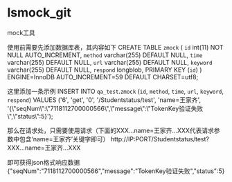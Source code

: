 # lsmock_git
mock工具

使用前需要先添加数据库表，其内容如下
CREATE TABLE `zmock` (
  `id` int(11) NOT NULL AUTO_INCREMENT,
  `method` varchar(255) DEFAULT NULL,
  `time` varchar(255) DEFAULT NULL,
  `url` varchar(255) DEFAULT NULL,
  `keyword` varchar(255) DEFAULT NULL,
  `respond` longblob,
  PRIMARY KEY (`id`)
) ENGINE=InnoDB AUTO_INCREMENT=59 DEFAULT CHARSET=utf8;

这里添加一条示例
INSERT INTO `qa_test`.`zmock` (`id`, `method`, `time`, `url`, `keyword`, `respond`) VALUES ('6', 'get', '0', '/Studentstatus/test', 'name=王家齐', '{\\\"seqNum\\\":\\\"7118112700000566\\\",\\\"message\\\":\\\"TokenKey验证失败\\\",\\\"status\\\":5}');

那么在请求处，只需要使用请求（下面的XXX...name=王家齐...XXX代表请求参数中包含‘name=王家齐’关键字即可）
http://IP:PORT/Studentstatus/test?XXX...name=王家齐...XXX

即可获得json格式响应数据
{\"seqNum\":\"7118112700000566\",\"message\":\"TokenKey验证失败\",\"status\":5}
